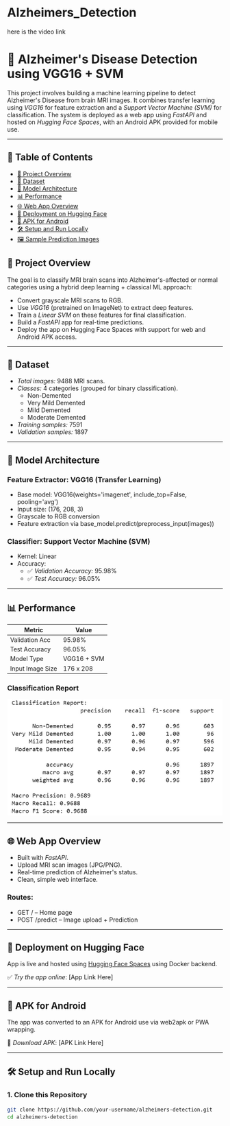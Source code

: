 # Alzheimers_Detection
here is the video link

# 🧠 Alzheimer's Disease Detection using VGG16 + SVM

This project involves building a machine learning pipeline to detect Alzheimer's Disease from brain MRI images. It combines transfer learning using *VGG16* for feature extraction and a *Support Vector Machine (SVM)* for classification. The system is deployed as a web app using *FastAPI* and hosted on *Hugging Face Spaces*, with an Android APK provided for mobile use.

---

## 📑 Table of Contents

- [📌 Project Overview](#-project-overview)
- [🧠 Dataset](#-dataset)
- [🔧 Model Architecture](#-model-architecture)
- [📊 Performance](#-performance)
- [🌐 Web App Overview](#-web-app-overview)
- [🚀 Deployment on Hugging Face](#-deployment-on-hugging-face)
- [📱 APK for Android](#-apk-for-android)
- [🛠 Setup and Run Locally](#-setup-and-run-locally)
- [🖼 Sample Prediction Images](#-sample-prediction-images)

## 📌 Project Overview

The goal is to classify MRI brain scans into Alzheimer's-affected or normal categories using a hybrid deep learning + classical ML approach:
- Convert grayscale MRI scans to RGB.
- Use *VGG16* (pretrained on ImageNet) to extract deep features.
- Train a *Linear SVM* on these features for final classification.
- Build a *FastAPI* app for real-time predictions.
- Deploy the app on Hugging Face Spaces with support for web and Android APK access.

---

## 🧠 Dataset

- *Total images:* 9488 MRI scans.
- *Classes:* 4 categories (grouped for binary classification).
  - Non-Demented
  - Very Mild Demented
  - Mild Demented
  - Moderate Demented
- *Training samples:* 7591
- *Validation samples:* 1897

---

## 🔧 Model Architecture

### Feature Extractor: VGG16 (Transfer Learning)

- Base model: VGG16(weights='imagenet', include_top=False, pooling='avg')
- Input size: (176, 208, 3)
- Grayscale to RGB conversion
- Feature extraction via base_model.predict(preprocess_input(images))

### Classifier: Support Vector Machine (SVM)

- Kernel: Linear
- Accuracy:
  - ✅ *Validation Accuracy:* 95.98%
  - ✅ *Test Accuracy:* 96.05%

---

## 📊 Performance

| Metric          | Value     |
|-----------------|-----------|
| Validation Acc  | 95.98%    |
| Test Accuracy   | 96.05%    |
| Model Type      | VGG16 + SVM |
| Input Image Size| 176 x 208 |
### Classification Report
![Report](images/ClassificationReport.jpeg)

---

## 🌐 Web App Overview

- Built with *FastAPI*.
- Upload MRI scan images (JPG/PNG).
- Real-time prediction of Alzheimer's status.
- Clean, simple web interface.

### Routes:
- GET / – Home page
- POST /predict – Image upload + Prediction

---

## 🚀 Deployment on Hugging Face

App is live and hosted using [Hugging Face Spaces](https://huggingface.co/spaces) using Docker backend.

✅ *Try the app online*: [App Link Here]

---

## 📱 APK for Android

The app was converted to an APK for Android use via web2apk or PWA wrapping.

📲 *Download APK*: [APK Link Here]

---

## 🛠 Setup and Run Locally

### 1. Clone this Repository
```bash
git clone https://github.com/your-username/alzheimers-detection.git
cd alzheimers-detection
